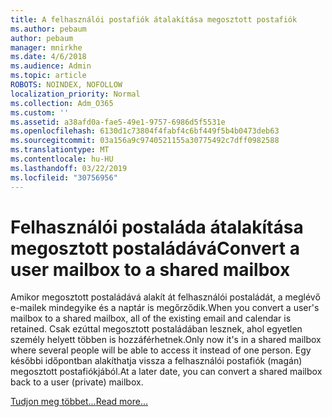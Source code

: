 ```yaml
---
title: A felhasználói postafiók átalakítása megosztott postafiók
ms.author: pebaum
author: pebaum
manager: mnirkhe
ms.date: 4/6/2018
ms.audience: Admin
ms.topic: article
ROBOTS: NOINDEX, NOFOLLOW
localization_priority: Normal
ms.collection: Adm_O365
ms.custom: ''
ms.assetid: a38afd0a-fae5-49e1-9757-6986d5f5531e
ms.openlocfilehash: 6130d1c73804f4fabf4c6bf449f5b4b0473deb63
ms.sourcegitcommit: 03a156a9c9740521155a30775492c7dff0982588
ms.translationtype: MT
ms.contentlocale: hu-HU
ms.lasthandoff: 03/22/2019
ms.locfileid: "30756956"
---
```

# <a name="convert-a-user-mailbox-to-a-shared-mailbox"></a><span data-ttu-id="e24cb-102">Felhasználói postaláda átalakítása megosztott postaládává</span><span class="sxs-lookup"><span data-stu-id="e24cb-102">Convert a user mailbox to a shared mailbox</span></span>

<span data-ttu-id="e24cb-103">Amikor megosztott postaládává alakít át felhasználói postaládát, a meglévő e-mailek mindegyike és a naptár is megőrződik.</span><span class="sxs-lookup"><span data-stu-id="e24cb-103">When you convert a user's mailbox to a shared mailbox, all of the existing email and calendar is retained.</span></span> <span data-ttu-id="e24cb-104">Csak ezúttal megosztott postaládában lesznek, ahol egyetlen személy helyett többen is hozzáférhetnek.</span><span class="sxs-lookup"><span data-stu-id="e24cb-104">Only now it's in a shared mailbox where several people will be able to access it instead of one person.</span></span> <span data-ttu-id="e24cb-105">Egy későbbi időpontban alakíthatja vissza a felhasználói postafiók (magán) megosztott postafiókjából.</span><span class="sxs-lookup"><span data-stu-id="e24cb-105">At a later date, you can convert a shared mailbox back to a user (private) mailbox.</span></span>
  
[<span data-ttu-id="e24cb-106">Tudjon meg többet...</span><span class="sxs-lookup"><span data-stu-id="e24cb-106">Read more...</span></span>](https://support.office.com/article/2e122487-e1f5-4f26-ba41-5689249d93ba)
  

